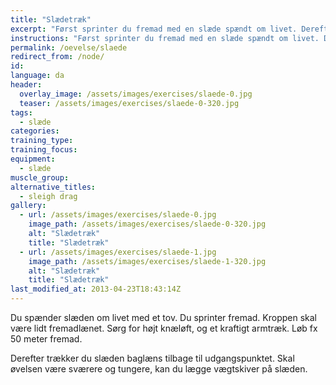 ```yaml
---
title: "Slædetræk"
excerpt: "Først sprinter du fremad med en slæde spændt om livet. Derefter trækker du den baglæns tilbage til udgangspunktet."
instructions: "Først sprinter du fremad med en slæde spændt om livet. Derefter trækker du den baglæns tilbage til udgangspunktet."
permalink: /oevelse/slaede
redirect_from: /node/
id: 
language: da
header:
  overlay_image: /assets/images/exercises/slaede-0.jpg
  teaser: /assets/images/exercises/slaede-0-320.jpg
tags:
  - slæde
categories:
training_type: 
training_focus: 
equipment:
  - slæde
muscle_group:
alternative_titles:
  - sleigh drag
gallery:
  - url: /assets/images/exercises/slaede-0.jpg
    image_path: /assets/images/exercises/slaede-0-320.jpg
    alt: "Slædetræk"
    title: "Slædetræk"
  - url: /assets/images/exercises/slaede-1.jpg
    image_path: /assets/images/exercises/slaede-1-320.jpg
    alt: "Slædetræk"
    title: "Slædetræk"
last_modified_at: 2013-04-23T18:43:14Z
---
```


Du spænder slæden om livet med et tov. Du sprinter fremad. Kroppen skal være lidt fremadlænet. Sørg for højt knæløft, og et kraftigt armtræk. Løb fx 50 meter fremad.

Derefter trækker du slæden baglæns tilbage til udgangspunktet. Skal øvelsen være sværere og tungere, kan du lægge vægtskiver på slæden.
